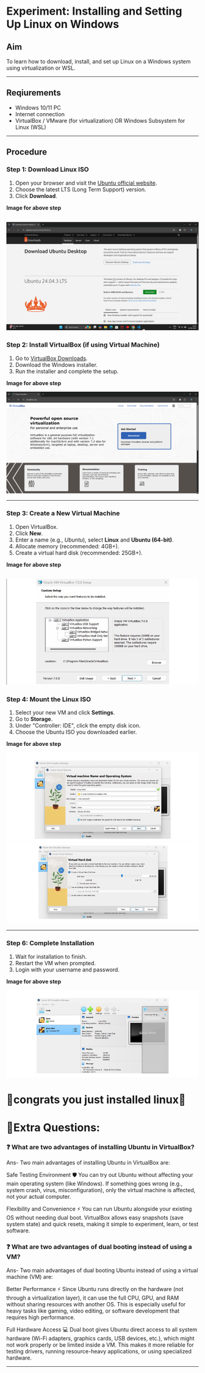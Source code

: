 #  **Experiment: Installing and Setting Up Linux on Windows**

## **Aim**
To learn how to download, install, and set up Linux on a Windows system using virtualization or WSL.

---

## **Reqiurements**
- Windows 10/11 PC
- Internet connection
- VirtualBox / VMware (for virtualization) OR Windows Subsystem for Linux (WSL)

---

## **Procedure**

### **Step 1: Download Linux ISO**
1. Open your browser and visit the [Ubuntu official website](https://ubuntu.com/download/desktop).
2. Choose the latest LTS (Long Term Support) version.
3. Click **Download**.

**Image for above step**  

![install Ubuntu ISO](<images/ubuntu download 2025-08-18 163707.png>)
---

### **Step 2: Install VirtualBox** (if using Virtual Machine)
1. Go to [VirtualBox Downloads](https://www.virtualbox.org/wiki/Downloads).
2. Download the Windows installer.
3. Run the installer and complete the setup.

**Image for above step** 

![image](<images/virtual box download 2025-08-18 164121.png>)

---

### **Step 3: Create a New Virtual Machine**
1. Open VirtualBox.
2. Click **New**.
3. Enter a name (e.g., *Ubuntu*), select **Linux** and **Ubuntu (64-bit)**.
4. Allocate memory (recommended: 4GB+).
5. Create a virtual hard disk (recommended: 25GB+).

**Image for above step** 


![Create Virtual Machine](<images/setup  2025-08-18 165234.png>)
---

### Step 4: Mount the Linux ISO
1. Select your new VM and click **Settings**.
2. Go to **Storage**.
3. Under "Controller: IDE", click the empty disk icon.
4. Choose the Ubuntu ISO you downloaded earlier.

**Image for above step**  

![Memory allocation](<images/memory1  2025-08-18 165510.png>)
![Memory allocation](<images/memory2 2025-08-18 165853.png>)

---
### Step 6: Complete Installation
1. Wait for installation to finish.
2. Restart the VM when prompted.
3. Login with your username and password.

**Image for above step**  

![installed](<images/Installed 2025-08-18 170307.png>)
# 🎉**congrats you just installed linux**🎉



# 📌Extra Questions:
### ❓ What are two advantages of installing Ubuntu in VirtualBox?

 Ans- Two main advantages of installing Ubuntu in VirtualBox are:

Safe Testing Environment 🛡️
You can try out Ubuntu without affecting your main operating system (like Windows).
If something goes wrong (e.g., system crash, virus, misconfiguration), only the virtual machine is affected, not your actual computer.

Flexibility and Convenience ⚡
You can run Ubuntu alongside your existing OS without needing dual boot.
VirtualBox allows easy snapshots (save system state) and quick resets, making it simple to experiment, learn, or test software.


### ❓ What are two advantages of dual booting instead of using a VM?

Ans- Two main advantages of dual booting Ubuntu instead of using a virtual machine (VM) are:

Better Performance ⚡
Since Ubuntu runs directly on the hardware (not through a virtualization layer), it can use the full CPU, GPU, and RAM without sharing resources with another OS.
This is especially useful for heavy tasks like gaming, video editing, or software development that requires high performance.

Full Hardware Access 💻
Dual boot gives Ubuntu direct access to all system hardware (Wi-Fi adapters, graphics cards, USB devices, etc.), which might not work properly or be limited inside a VM.
This makes it more reliable for testing drivers, running resource-heavy applications, or using specialized hardware.

 

---